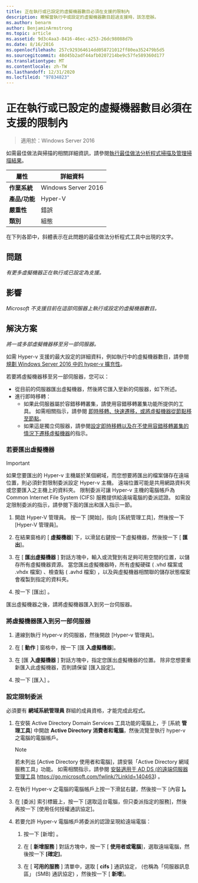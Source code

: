 ```yaml
---
title: 正在執行或已設定的虛擬機器數目必須在支援的限制內
description: 瞭解當執行中或設定的虛擬機器數目超過支援時，該怎麼辦。
ms.author: benarm
author: BenjaminArmstrong
ms.topic: article
ms.assetid: 9d3c4aa3-8416-46ec-a253-26dc98088d7b
ms.date: 8/16/2016
ms.openlocfilehash: 257c929364614dd058721012ff80ea352479b5d5
ms.sourcegitcommit: 48d45b2adf44afb0207214be9c57fe589360d177
ms.translationtype: MT
ms.contentlocale: zh-TW
ms.lasthandoff: 12/31/2020
ms.locfileid: "97834823"
---
```

# <a name="the-number-of-running-or-configured-virtual-machines-must-be-within-supported-limits"></a>正在執行或已設定的虛擬機器數目必須在支援的限制內

>適用於：Windows Server 2016

如需最佳做法與掃描的相關詳細資訊，請參閱[執行最佳做法分析程式掃描及管理掃描結果](https://go.microsoft.com/fwlink/p/?LinkID=223177)。

|屬性|詳細資料|
|-|-|
|**作業系統**|Windows Server 2016|
|**產品/功能**|Hyper-V|
|**嚴重性**|錯誤
|**類別**|組態|

在下列各節中，斜體表示在此問題的最佳做法分析程式工具中出現的文字。

## <a name="issue"></a>問題
*有更多虛擬機器正在執行或已設定為支援。*

## <a name="impact"></a>影響
*Microsoft 不支援目前在這部伺服器上執行或設定的虛擬機器數目。*

## <a name="resolution"></a>解決方案
*將一或多部虛擬機器移至另一部伺服器。*

如需 Hyper-v 支援的最大設定的詳細資料，例如執行中的虛擬機器數目，請參閱 [規劃 Windows Server 2016 中的 hyper-v 擴充性](../plan/plan-hyper-v-scalability-in-windows-server.md)。

若要將虛擬機器移至另一部伺服器，您可以：

- 從目前的伺服器匯出虛擬機器，然後將它匯入至新的伺服器，如下所述。
- 進行即時移轉：
    - 如果此伺服器屬於容錯移轉叢集，請使用容錯移轉叢集功能所提供的工具。 如需相關指示，請參閱 [即時移轉、快速遷移，或將虛擬機器從節點移至節點](https://go.microsoft.com/fwlink/?LinkID=181519)。
    - 如果這是獨立伺服器，請參閱[設定即時移轉以及在不使用容錯移轉叢集的情況下遷移虛擬機器](/previous-versions/windows/it-pro/windows-server-2012-R2-and-2012/jj134199(v=ws.11))的指示。

### <a name="to-export-a-virtual-machine"></a>若要匯出虛擬機器

   > [!IMPORTANT]
   > 如果您要匯出的 Hyper-v 主機屬於某個網域，而您想要將匯出的檔案儲存在遠端位置，則必須針對限制委派設定 Hyper-v 主機。 遠端位置可能是共用網路資料夾或您要匯入之主機上的資料夾。 限制委派可讓 Hyper-v 主機的電腦帳戶為 Common Internet File System (CIFS) 服務提供給遠端電腦的委派認證。 如需設定限制委派的指示，請參閱下面的匯出和匯入指示一節。

1.  開啟 Hyper-V 管理員。 按一下 [開始]，指向 [系統管理工具]，然後按一下 [Hyper-V 管理員]。

2.  在結果窗格的 [ **虛擬機器**] 下，以滑鼠右鍵按一下虛擬機器，然後按一下 [ **匯出**]。

3.  在 [ **匯出虛擬機器** ] 對話方塊中，輸入或流覽到有足夠可用空間的位置，以儲存所有虛擬機器資源。 當您匯出虛擬機器時，所有虛擬硬碟 ( .vhd 檔案或 .vhdx 檔案) 、檢查點 ( .avhd 檔案) ，以及與虛擬機器相關聯的儲存狀態檔案會複製到指定的資料夾。

4.  按一下 [匯出]  。

匯出虛擬機器之後，請將虛擬機器匯入到另一台伺服器。

### <a name="to-import-a-virtual-machine-to-another-server"></a>將虛擬機器匯入到另一部伺服器

1.  連線到執行 Hyper-v 的伺服器，然後開啟 [Hyper-v 管理員]。

2.  在 [ **動作** ] 窗格中，按一下 [匯 **入虛擬機器**]。

3.  在 [匯 **入虛擬機器** ] 對話方塊中，指定您匯出虛擬機器的位置。 除非您想要重新匯入此虛擬機器，否則請保留 [匯入設定]。

4.  按一下 [匯入] 。

### <a name="to-configure-constrained-delegation"></a>設定限制委派

必須要有 **網域系統管理員** 群組的成員資格，才能完成此程式。

1.  在安裝 Active Directory Domain Services 工具功能的電腦上，于 [系統 **管理工具**] 中開啟 **Active Directory 消費者和電腦**，然後流覽至執行 hyper-v 之電腦的電腦帳戶。

    > [!NOTE]
    > 若未列出 [Active Directory 使用者和電腦]，請安裝「Active Directory 網域服務工具」功能。 如需相關指示，請參閱 [安裝適用于 AD DS (的遠端伺服器管理工具](https://go.microsoft.com/fwlink/?LinkId=140463) https://go.microsoft.com/fwlink/?LinkId=140463) 。

2.  在執行 Hyper-v 之電腦的電腦帳戶上按一下滑鼠右鍵，然後按一下 [內容 **]。**

3.  在 [委派] 索引標籤上，按一下 [選取這台電腦，但只委派指定的服務]，然後再按一下 [使用任何授權通訊協定]。

4.  若要允許 Hyper-v 電腦帳戶將委派的認證呈現給遠端電腦：

    1.  按一下 [新增] 。

    2.  在 [ **新增服務** ] 對話方塊中，按一下 [ **使用者或電腦**]，選取遠端電腦，然後按一下 **[確定]**。

    3.  在 [ **可用的服務** ] 清單中，選取 [ **cifs** ] 通訊協定， (也稱為「伺服器訊息區」 (SMB) 通訊協定) ，然後按一下 [ **新增**]。